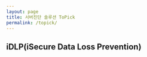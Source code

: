 ```yaml
---
layout: page
title: 서버진단 솔루션 ToPick
permalink: /topick/
---
```


## iDLP(iSecure Data Loss Prevention)

